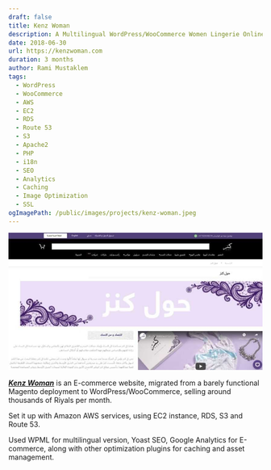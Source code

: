 ```yaml
---
draft: false
title: Kenz Woman
description: A Multilingual WordPress/WooCommerce Women Lingerie Online Shop, migrated from an almost non-functional Magento CMS, to WP/WC on AWS with caching and a lot of optimization.
date: 2018-06-30
url: https://kenzwoman.com
duration: 3 months
author: Rami Mustaklem
tags:
  - WordPress
  - WooCommerce
  - AWS
  - EC2
  - RDS
  - Route 53
  - S3
  - Apache2
  - PHP
  - i18n
  - SEO
  - Analytics
  - Caching
  - Image Optimization
  - SSL
ogImagePath: /public/images/projects/kenz-woman.jpeg
---
```


![Kenz Woman](/public/images/projects/kenz-woman.jpeg)

[**_Kenz Woman_**](https://kenzwoman.com) is an E-commerce website, migrated from a barely functional Magento deployment to WordPress/WooCommerce, selling around thousands of Riyals per month.

Set it up with Amazon AWS services, using EC2 instance, RDS, S3 and Route 53.

Used WPML for multilingual version, Yoast SEO, Google Analytics for E-commerce, along with other optimization plugins for caching and asset management.
